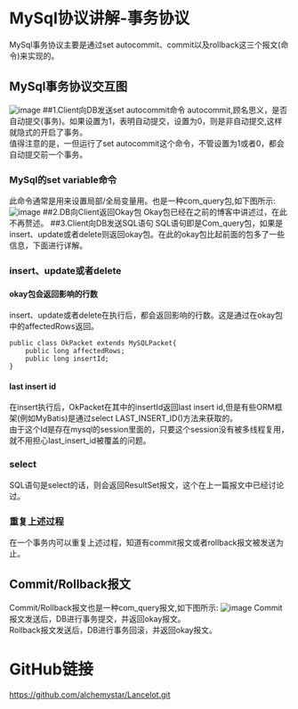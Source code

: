 # MySql协议讲解-事务协议
MySql事务协议主要是通过set autocommit、commit以及rollback这三个报文(命令)来实现的。
## MySql事务协议交互图
![image](/Users/alchemystar/image/mysqlimage/transaction.png)
##1.Client向DB发送set autocommit命令
autocommit,顾名思义，是否自动提交(事务)。如果设置为1，表明自动提交，设置为0，则是非自动提交,这样就隐式的开启了事务。   
值得注意的是，一但运行了set autocommit这个命令，不管设置为1或者0，都会自动提交前一个事务。
### MySql的set variable命令
此命令通常是用来设置局部/全局变量用。也是一种com_query包,如下图所示:
![image](/Users/alchemystar/image/mysqlimage/autocommit.png)
##2.DB向Client返回Okay包
Okay包已经在之前的博客中讲述过，在此不再赘述。
##3.Client向DB发送SQL语句
SQL语句即是Com_query包，如果是insert、update或者delete则返回okay包。在此的okay包比起前面的包多了一些信息，下面进行详解。
### insert、update或者delete
#### okay包会返回影响的行数
insert、update或者delete在执行后，都会返回影响的行数。这是通过在okay包中的affectedRows返回。

```
public class OkPacket extends MySQLPacket{
    public long affectedRows;
    public long insertId;
}
```
#### last insert id
在insert执行后，OkPacket在其中的insertId返回last insert id,但是有些ORM框架(例如MyBatis)是通过select LAST_INSERT_ID()方法来获取的。  
由于这个Id是存在mysql的session里面的，只要这个session没有被多线程复用，就不用担心last\_insert\_id被覆盖的问题。
### 
### select
SQL语句是select的话，则会返回ResultSet报文，这个在上一篇报文中已经讨论过。
### 重复上述过程
在一个事务内可以重复上述过程，知道有commit报文或者rollback报文被发送为止。
## Commit/Rollback报文
Commit/Rollback报文也是一种com_query报文,如下图所示:
![image](/Users/alchemystar/image/mysqlimage/commit_rollback.png)
Commit报文发送后，DB进行事务提交，并返回okay报文。  
Rollback报文发送后，DB进行事务回滚，并返回okay报文。
# GitHub链接
https://github.com/alchemystar/Lancelot.git